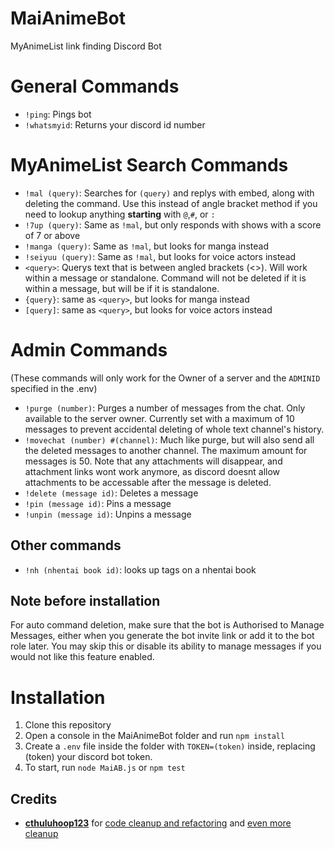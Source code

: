 # MaiAnimeBot
MyAnimeList link finding Discord Bot

General Commands
=====
* ```!ping```: Pings bot<br>
* ```!whatsmyid```: Returns your discord id number<br>

MyAnimeList Search Commands
=====
* ```!mal (query)```: Searches for ```(query)``` and replys with embed, along with deleting the command. Use this instead of angle bracket method if you need to lookup anything __starting__ with `@`,`#`, or `:`<br>
* ```!7up (query)```: Same as `!mal`, but only responds with shows with a score of 7 or above<br>
* ```!manga (query)```: Same as `!mal`, but looks for manga instead<br>
* ```!seiyuu (query)```: Same as `!mal`, but looks for voice actors instead<br>
* ```<query>```: Querys text that is between angled brackets (<>). Will work within a message or standalone. Command will not be deleted if it is within a message, but will be if it is standalone.<br>
* ```{query}```: same as `<query>`, but looks for manga instead<br>
* ```[query]```: same as `<query>`, but looks for voice actors instead


Admin Commands
=====
(These commands will only work for the Owner of a server and the ```ADMINID``` specified in the .env)
* ```!purge (number)```: Purges a number of messages from the chat. Only available to the server owner. Currently set with a maximum of 10 messages to prevent accidental deleting of whole text channel's history.<br>
* ```!movechat (number) #(channel)```: Much like purge, but will also send all the deleted messages to another channel. The maximum amount for messages is 50. Note that any attachments will disappear, and attachment links wont work anymore, as discord doesnt allow attachments to be accessable after the message is deleted.<br>
* ```!delete (message id)```: Deletes a message<br>
* ```!pin (message id)```: Pins a message<br>
* ```!unpin (message id)```: Unpins a message<br>

## Other commands
* ```!nh (nhentai book id)```: looks up tags on a nhentai book

## Note before installation
For auto command deletion, make sure that the bot is Authorised to Manage Messages, either when you generate the bot invite link or add it to the bot role later. You may skip this or disable its ability to manage messages if you would not like this feature enabled.

Installation
=====
1) Clone this repository
2) Open a console in the MaiAnimeBot folder and run ```npm install```
3) Create a ```.env``` file inside the folder with ```TOKEN=(token)``` inside, replacing (token) your discord bot token.
4) To start, run ```node MaiAB.js``` or ```npm test```

## Credits
* [__cthuluhoop123__](https://github.com/cthuluhoop123) for [code cleanup and refactoring](https://github.com/YabaiNyan/MaiAnimeBot/pull/1) and [even more cleanup](https://github.com/YabaiNyan/MaiAnimeBot/pull/2)
